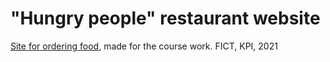 # "Hungry people" restaurant website
[Site for ordering food](https://sergeyocheretenko.github.io/RestaurantSite/), made for the course work. 
FICT, KPI, 2021
